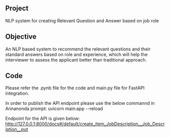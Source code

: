 ## Project
NLP system for creating Relevant Question and Answer based on job role

## Objective
An NLP based system to recommend the relevant questions and their standard answers based on role and experience, which will help the interviewer to assess the applicant better than traditional approach.

## Code
Please refer the .pynb file for the code and main.py file for FastAPI integration. 

In order to publish the API endpoint please use the below commannd in Annanonda prompt:
uvicorn main:app --reload

Endpoint for the API is given below:
http://127.0.0.1:8000/docs#/default/create_item_JobDescription__Job_Description__put



